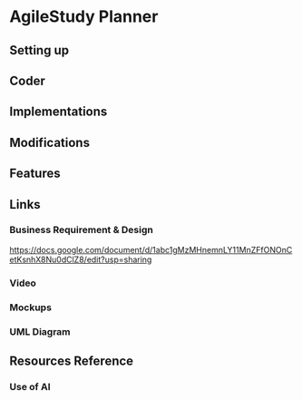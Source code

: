 # AgileStudy Planner
## Setting up
## Coder
## Implementations
## Modifications
## Features
## Links
### Business Requirement & Design
https://docs.google.com/document/d/1abc1gMzMHnemnLY11MnZFfONOnCetKsnhX8Nu0dClZ8/edit?usp=sharing

### Video

### Mockups

### UML Diagram

## Resources Reference
### Use of AI
